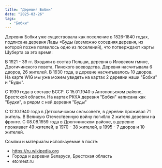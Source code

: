 ```yaml
---
title: "Деревня Бобки"
date: "2025-03-26"
tags: 
  - "Бобки"
---
```


Деревня Бобки уже существовала как поселение в 1826-1840 годах, подписана деревня Лады *Буды (возможно соседняя деревня, из которой позже появилось одно из поселений), что потверждают карты Шуберта за это время:



В 1921 - 39 гг. Входили в состав Польши, деревня в Иловском гмине, Дрогичинского повета, Пинского воеводства. Деревня насчитывала 6 дворов, 26 жителей. 
В 1930 года, в деревне насчитывалось 10 дворов. На карте WIG мы уже можем увидеть на картах 2 деревни наши "Бобки" и "Буды".



С 1939 года в составе БССР. С 15.01.1940 в Антопольском районе, Брестской области.
На картах РККА деревня "Бобки" написана как "Будки", а рядом с ней деревня "Буды"



С 12.10.1940 года в Детковичском сельсовете, в деревни проживал 71 житель. В Великую Отечественную войну погибло 2 жителя деревни на фронте.
С 08.08.1959 года в Дрогичинском районе, в деревне проживает 49 жителей, в 1970 - 38 жителей, в 1995 - 7 дворов и 10 жителей.

Ссылки и материалы используемые в посте:

- https://ru.wikipedia.org
- Города и деревни Беларуси, Брестская область
- etomest.ru
